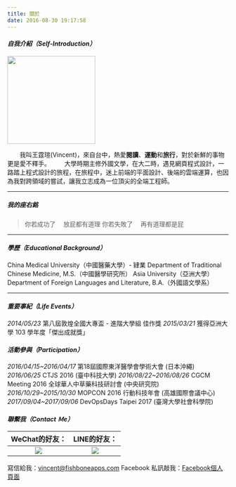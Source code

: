 ```yaml
---
title: 關於
date: 2016-08-30 19:17:58
---
```


#### _自我介紹（Self-Introduction）_
<img src="/images/profile.jpeg" width="200">

&emsp;&emsp;我叫王霆瑄(Vincent)，來自台中，熱愛**閱讀**、**運動**和**旅行**，對於新鮮的事物更是愛不釋手。
&emsp;&emsp;大學時期主修外國文學，在大二時，遇見網頁程式設計，一路踏上程式設計的旅程，在旅程中，迷上前端的平面設計、後端的雲端運算，也因為我對跨領域的嘗試，讓我立志成為一位頂尖的全端工程師。

***

##### 我的座右銘
> 你若成功了
&emsp;放屁都有道理
你若失敗了
&emsp;再有道理都是屁

***

#### _學歷（Educational Background）_
China Medical University（中國醫藥大學）- 肄業
Department of Traditional Chinese Medicine, M.S.（中國醫學研究所）
Asia University（亞洲大學）
Department of Foreign Languages and Literature, B.A.（外國語文學系）
***

#### _重要事紀（Life Events）_
_2014/05/23_
第八屆敦煌全國大專盃 - 進階大學組 佳作獎
_2015/03/21_
獲得亞洲大學 103 學年度「傑出成就獎」

#### _活動參與（Participation）_
_2016/04/15~2016/04/17_
第18屆國際東洋醫學會學術大會 (日本沖繩)
_2016/06/25_
CTJS 2016 (臺中科技大學)
_2016/08/22~2016/08/26_
CGCM Meeting 2016 全球華人中草藥科技研討會 (中央研究院)
_2016/10/29~2015/10/30_
MOPCON 2016 行動科技年會 (高雄國際會議中心)
_2017/09/04~2017/09/06_
DevOpsDays Taipei 2017 (臺灣大學社會科學院)



#### _聯繫我（Contact Ｍe）_
| WeChat的好友：  | LINE的好友： |
|:-------------: |:---------------:|
| <img src="/images/wechat.png"> | <img src="/images/line.jpg"> |

寫信給我：<vincent@fishboneapps.com>
Facebook 私訊敲我：[Facebook個人頁面](https://www.facebook.com/VincentTingSyuanWang)
